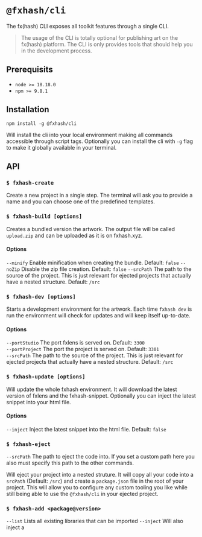 # `@fxhash/cli`

The fx(hash) CLI exposes all toolkit features through a single CLI. 

> The usage of the CLI is totally optional for publishing art on the fx(hash) platform. 
> The CLI is only provides tools that should help you in the development process.

## Prerequisits

- `node >= 18.18.0`
- `npm >= 9.8.1`

## Installation

```
npm install -g @fxhash/cli
```

Will install the cli into your local environment making all commands accessible through script tags. Optionally you can install the cli with `-g` flag to make it globally available in your terminal.


## API


### `$ fxhash-create`

Create a new project in a single step. The terminal will ask you to provide a name and you can choose one of the predefined templates.


### `$ fxhash-build [options]`

Creates a bundled version the artwork. The output file will be called `upload.zip` and can be uploaded as it is on fxhash.xyz.

#### Options

`--minify` Enable minification when creating the bundle. Default: `false` 
`--noZip` Disable the zip file creation. Default: `false` 
`--srcPath` The path to the source of the project. This is just relevant for ejected projects that actually have a nested structure. Default: `/src`  


### `$ fxhash-dev [options]`

Starts a development environment for the artwork. Each time `fxhash dev` is run the environment will check for updates and will keep itself up-to-date.

#### Options

`--portStudio` The port fxlens is served on. Default: `3300`  
`--portProject` The port the project is served on. Default: `3301`  
`--srcPath` The path to the source of the project. This is just relevant for ejected projects that actually have a nested structure. Default: `/src` 


### `$ fxhash-update [options]`

Will update the whole fxhash environment. It will download the latest version of fxlens and the fxhash-snippet. Optionally you can inject the latest snippet into your html file.

#### Options

`--inject` Inject the latest snippet into the html file. Default: `false`

### `$ fxhash-eject`

`--srcPath` The path to eject the code into. If you set a custom path here you also must specify this path to the other commands.

Will eject your project into a nested struture. It will copy all your code into a `srcPath` (Default: `/src`) and create a `package.json` file in the root of your project. This will allow you to configure any custom tooling you like while still being able to use the `@fxhash/cli` in your ejected project.

### `$ fxhash-add <package@version>`

`--list` Lists all existing libraries that can be imported
`--inject` Will also inject a <script /> tag into your projects html entry point pointing to the downloaded library

Install an existing libaries. Beside being a convenience feature. This ensure that you are reusing existing libraries from the onchfs, which reduces the costs of storing your project on-chain 😎.

### `$ @fxhash/cli <command> [args]`

The package also exposes a main entry-point where you can access each command respectively. Please note that you only write the actually command name when using the main entry point. So instead of `$ fxhash-dev` you can use `$ @fxhash/cli dev`. 


## Configuration with .env 

The CLI accepts a `.env` file in the root folder. The `.env` file allows you to configure all options of the CLI an store them for your project, e.g.

```
PORT_PROJECT=3301
PORT_STUDIO=3300
SRC_PATH=/src
MINIFY=false
```

> ⚠️  Note: Arguments passed to the command will always override the variables set in the `.env` file

